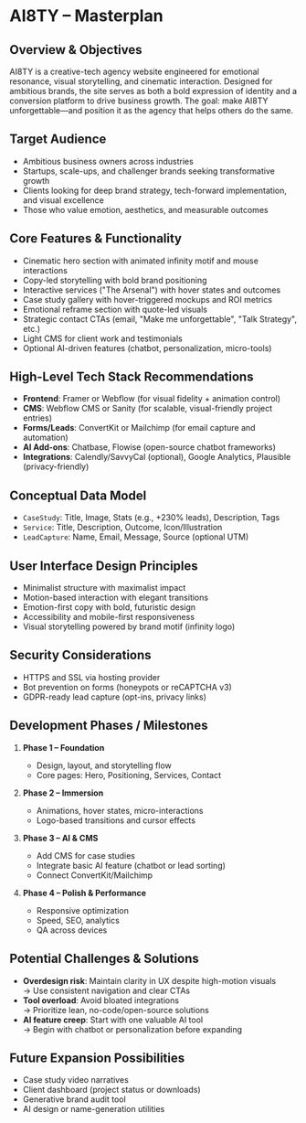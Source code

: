 # AI8TY – Masterplan

## Overview & Objectives

AI8TY is a creative-tech agency website engineered for emotional resonance, visual storytelling, and cinematic interaction. Designed for ambitious brands, the site serves as both a bold expression of identity and a conversion platform to drive business growth. The goal: make AI8TY unforgettable—and position it as the agency that helps others do the same.

## Target Audience

- Ambitious business owners across industries
- Startups, scale-ups, and challenger brands seeking transformative growth
- Clients looking for deep brand strategy, tech-forward implementation, and visual excellence
- Those who value emotion, aesthetics, and measurable outcomes

## Core Features & Functionality

- Cinematic hero section with animated infinity motif and mouse interactions
- Copy-led storytelling with bold brand positioning
- Interactive services ("The Arsenal") with hover states and outcomes
- Case study gallery with hover-triggered mockups and ROI metrics
- Emotional reframe section with quote-led visuals
- Strategic contact CTAs (email, "Make me unforgettable", "Talk Strategy", etc.)
- Light CMS for client work and testimonials
- Optional AI-driven features (chatbot, personalization, micro-tools)

## High-Level Tech Stack Recommendations

- **Frontend**: Framer or Webflow (for visual fidelity + animation control)
- **CMS**: Webflow CMS or Sanity (for scalable, visual-friendly project entries)
- **Forms/Leads**: ConvertKit or Mailchimp (for email capture and automation)
- **AI Add-ons**: Chatbase, Flowise (open-source chatbot frameworks)
- **Integrations**: Calendly/SavvyCal (optional), Google Analytics, Plausible (privacy-friendly)

## Conceptual Data Model

- `CaseStudy`: Title, Image, Stats (e.g., +230% leads), Description, Tags
- `Service`: Title, Description, Outcome, Icon/Illustration
- `LeadCapture`: Name, Email, Message, Source (optional UTM)

## User Interface Design Principles

- Minimalist structure with maximalist impact
- Motion-based interaction with elegant transitions
- Emotion-first copy with bold, futuristic design
- Accessibility and mobile-first responsiveness
- Visual storytelling powered by brand motif (infinity logo)

## Security Considerations

- HTTPS and SSL via hosting provider
- Bot prevention on forms (honeypots or reCAPTCHA v3)
- GDPR-ready lead capture (opt-ins, privacy links)

## Development Phases / Milestones

1. **Phase 1 – Foundation**
   - Design, layout, and storytelling flow
   - Core pages: Hero, Positioning, Services, Contact

2. **Phase 2 – Immersion**
   - Animations, hover states, micro-interactions
   - Logo-based transitions and cursor effects

3. **Phase 3 – AI & CMS**
   - Add CMS for case studies
   - Integrate basic AI feature (chatbot or lead sorting)
   - Connect ConvertKit/Mailchimp

4. **Phase 4 – Polish & Performance**
   - Responsive optimization
   - Speed, SEO, analytics
   - QA across devices

## Potential Challenges & Solutions

- **Overdesign risk**: Maintain clarity in UX despite high-motion visuals  
  → Use consistent navigation and clear CTAs  
- **Tool overload**: Avoid bloated integrations  
  → Prioritize lean, no-code/open-source solutions  
- **AI feature creep**: Start with one valuable AI tool  
  → Begin with chatbot or personalization before expanding

## Future Expansion Possibilities

- Case study video narratives
- Client dashboard (project status or downloads)
- Generative brand audit tool
- AI design or name-generation utilities
